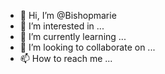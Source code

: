 - 👋 Hi, I’m @Bishopmarie
- 👀 I’m interested in ...
- 🌱 I’m currently learning ...
- 💞️ I’m looking to collaborate on ...
- 📫 How to reach me ...

<!---
Bishopmarie/Bishopmarie is a ✨ special ✨ repository because its `README.md` (this file) appears on your GitHub profile.
You can click the Preview link to take a look at your changes.
--->

